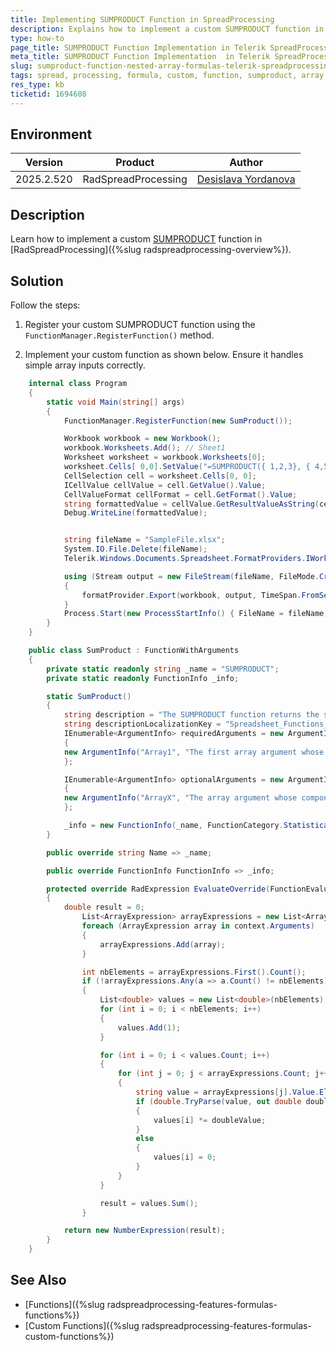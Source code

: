 ```yaml
---
title: Implementing SUMPRODUCT Function in SpreadProcessing
description: Explains how to implement a custom SUMPRODUCT function in Telerik SpreadProcessing for results similar to Excel.
type: how-to
page_title: SUMPRODUCT Function Implementation in Telerik SpreadProcessing
meta_title: SUMPRODUCT Function Implementation  in Telerik SpreadProcessing
slug: sumproduct-function-nested-array-formulas-telerik-spreadprocessing
tags: spread, processing, formula, custom, function, sumproduct, array
res_type: kb
ticketid: 1694608
---
```


## Environment

| Version | Product | Author | 
| ---- | ---- | ---- | 
| 2025.2.520| RadSpreadProcessing |[Desislava Yordanova](https://www.telerik.com/blogs/author/desislava-yordanova)| 

## Description

Learn how to implement a custom [SUMPRODUCT](https://support.microsoft.com/en-us/office/sumproduct-function-16753e75-9f68-4874-94ac-4d2145a2fd2e) function in [RadSpreadProcessing]({%slug radspreadprocessing-overview%}).  

## Solution

Follow the steps:

1. Register your custom SUMPRODUCT function using the `FunctionManager.RegisterFunction()` method.

2. Implement your custom function as shown below. Ensure it handles simple array inputs correctly.

```csharp
    internal class Program
    {
        static void Main(string[] args)
        {
            FunctionManager.RegisterFunction(new SumProduct());

            Workbook workbook = new Workbook();
            workbook.Worksheets.Add(); // Sheet1 
            Worksheet worksheet = workbook.Worksheets[0];
            worksheet.Cells[ 0,0].SetValue("=SUMPRODUCT({ 1,2,3}, { 4,5,6})"); //A1=32
            CellSelection cell = worksheet.Cells[0, 0];
            ICellValue cellValue = cell.GetValue().Value;
            CellValueFormat cellFormat = cell.GetFormat().Value;
            string formattedValue = cellValue.GetResultValueAsString(cellFormat);
            Debug.WriteLine(formattedValue);


            string fileName = "SampleFile.xlsx";
            System.IO.File.Delete(fileName);
            Telerik.Windows.Documents.Spreadsheet.FormatProviders.IWorkbookFormatProvider formatProvider = new Telerik.Windows.Documents.Spreadsheet.FormatProviders.OpenXml.Xlsx.XlsxFormatProvider();

            using (Stream output = new FileStream(fileName, FileMode.Create))
            {
                formatProvider.Export(workbook, output, TimeSpan.FromSeconds(10));
            }
            Process.Start(new ProcessStartInfo() { FileName = fileName, UseShellExecute = true });
        }
    }

    public class SumProduct : FunctionWithArguments
    {
        private static readonly string _name = "SUMPRODUCT";
        private static readonly FunctionInfo _info;

        static SumProduct()
        {
            string description = "The SUMPRODUCT function returns the sum of the products of corresponding ranges or arrays.";
            string descriptionLocalizationKey = "Spreadsheet_Functions_SumProduct_Info";
            IEnumerable<ArgumentInfo> requiredArguments = new ArgumentInfo[]
            {
            new ArgumentInfo("Array1", "The first array argument whose components you want to multiply and then add.", ArgumentType.Array, isRequired: true, "Spreadsheet_Functions_Args_Array", "Spreadsheet_Functions_SumProduct_Array"),
            };

            IEnumerable<ArgumentInfo> optionalArguments = new ArgumentInfo[]
            {
            new ArgumentInfo("ArrayX", "The array argument whose components you want to multiply and then add.", ArgumentType.Array, isRequired: true, "Spreadsheet_Functions_Args_Array", "Spreadsheet_Functions_SumProduct_Array"),
            };

            _info = new FunctionInfo(_name, FunctionCategory.Statistical, description, requiredArguments, optionalArguments, 254, false, descriptionLocalizationKey);
        }

        public override string Name => _name;

        public override FunctionInfo FunctionInfo => _info;

        protected override RadExpression EvaluateOverride(FunctionEvaluationContext<object> context)
        {
            double result = 0;
                List<ArrayExpression> arrayExpressions = new List<ArrayExpression>();
                foreach (ArrayExpression array in context.Arguments)
                {
                    arrayExpressions.Add(array);
                }

                int nbElements = arrayExpressions.First().Count();
                if (!arrayExpressions.Any(a => a.Count() != nbElements))
                {
                    List<double> values = new List<double>(nbElements);
                    for (int i = 0; i < nbElements; i++)
                    {
                        values.Add(1);
                    }

                    for (int i = 0; i < values.Count; i++)
                    {
                        for (int j = 0; j < arrayExpressions.Count; j++)
                        {
                            string value = arrayExpressions[j].Value.ElementAt(i).ToString();
                            if (double.TryParse(value, out double doubleValue))
                            {
                                values[i] *= doubleValue;
                            }
                            else
                            {
                                values[i] = 0;
                            }
                        }
                    }

                    result = values.Sum();
                }

            return new NumberExpression(result);
        }
    }
```

## See Also

- [Functions]({%slug radspreadprocessing-features-formulas-functions%})
- [Custom Functions]({%slug radspreadprocessing-features-formulas-custom-functions%})
